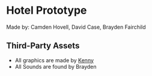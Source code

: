 # Hotel Prototype

 Made by: Camden Hovell, David Case, Brayden Fairchild

## Third-Party Assets

 - All graphics are made by [Kenny](https://kenney.nl/)
 - All Sounds are found by Brayden
